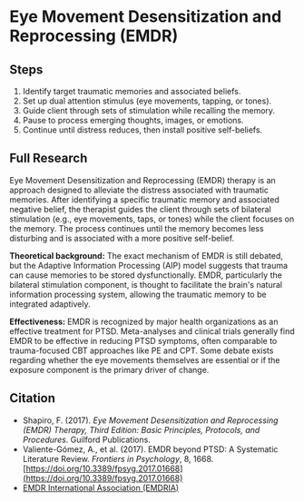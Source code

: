 # Eye Movement Desensitization and Reprocessing (EMDR)

## Steps

1.  Identify target traumatic memories and associated beliefs.
2.  Set up dual attention stimulus (eye movements, tapping, or tones).
3.  Guide client through sets of stimulation while recalling the memory.
4.  Pause to process emerging thoughts, images, or emotions.
5.  Continue until distress reduces, then install positive self-beliefs.

## Full Research

Eye Movement Desensitization and Reprocessing (EMDR) therapy is an approach designed to alleviate the distress associated with traumatic memories. After identifying a specific traumatic memory and associated negative belief, the therapist guides the client through sets of bilateral stimulation (e.g., eye movements, taps, or tones) while the client focuses on the memory. The process continues until the memory becomes less disturbing and is associated with a more positive self-belief.

**Theoretical background:** The exact mechanism of EMDR is still debated, but the Adaptive Information Processing (AIP) model suggests that trauma can cause memories to be stored dysfunctionally. EMDR, particularly the bilateral stimulation component, is thought to facilitate the brain's natural information processing system, allowing the traumatic memory to be integrated adaptively.

**Effectiveness:** EMDR is recognized by major health organizations as an effective treatment for PTSD. Meta-analyses and clinical trials generally find EMDR to be effective in reducing PTSD symptoms, often comparable to trauma-focused CBT approaches like PE and CPT. Some debate exists regarding whether the eye movements themselves are essential or if the exposure component is the primary driver of change.

## Citation

- Shapiro, F. (2017). *Eye Movement Desensitization and Reprocessing (EMDR) Therapy, Third Edition: Basic Principles, Protocols, and Procedures*. Guilford Publications.
- Valiente-Gómez, A., et al. (2017). EMDR beyond PTSD: A Systematic Literature Review. *Frontiers in Psychology*, 8, 1668. [https://doi.org/10.3389/fpsyg.2017.01668](https://doi.org/10.3389/fpsyg.2017.01668)
- [EMDR International Association (EMDRIA)](https://www.emdria.org/) 